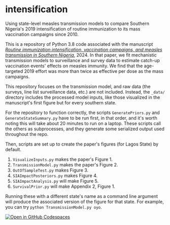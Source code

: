 # intensification
Using state-level measles transmission models to compare Southern Nigeria's 2019 intensification of routine immunization to its mass vaccination campaigns since 2010.

This is a repository of Python 3.8 code associated with the manuscript [*Routine immunization
intensification, vaccination campaigns, and measles transmission in Southern Nigeria*](https://nthakkar.github.io/), 2024. In that paper, we fit mechanistic transmission models to surveillance and survey data to estimate catch-up vaccination events' effects on measles immunity. We find that the age-targeted 2019 effort was more than twice as effective per dose as the mass campaigns.

This repository focuses on the transmission model, and raw data (the surveys, line list surveillance data, etc.) are not included. Instead, the `_data/` directory includes the processed model inputs, like those visualized in the manuscript's first figure but for every southern state.

For the repository to function correctly, the scripts `GeneratePriors.py` and `GenerateStateSummary.py` have to be run first, in that order, and it's worth noting this will take about 20 minutes to run on a laptop. These scripts call the others as subprocesses, and they generate some serialized output used throughout the repo.

Then, scripts are set up to create the paper's figures (for Lagos State) by default. 
1. `VisualizeInputs.py` makes the paper's Figure 1.
2. `TransmissionModel.py` makes the paper's Figure 2.
3. `OutOfSampleTest.py` makes Figure 3.
4. `SIAImpactPosteriors.py` makes Figure 4.
5. `SIAImpactAnalysis.py` will make Figure 5.
6. `SurvivalPrior.py` will make Appendix 2, Figure 1.

Running these with a different state's name as a command line argument will produce the associated version of the figure for that state. For example, you can try `python TransmissionModel.py oyo`. 

[![Open in GitHub Codespaces](https://github.com/codespaces/badge.svg)](https://codespaces.new/NThakkar-IDM/intensification)